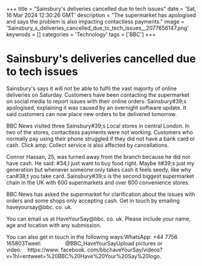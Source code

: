+++
title = "Sainsbury's deliveries cancelled due to tech issues"
date = 'Sat, 16 Mar 2024 12:30:26 GMT'
description = "The supermarket has apologised and says the problem is also impacting contactless payments."
image = 'Sainsbury_s_deliveries_cancelled_due_to_tech_issues__2077656147.png'
keywrods =  []
categories = 'Technology'
tags = ['BBC']
+++

# Sainsbury's deliveries cancelled due to tech issues

Sainsbury's says it will not be able to fulfil the vast majority of online deliveries on Saturday.
Customers have been contacting the supermarket on social media to report issues with their online orders.
Sainsbury<bb>#39;s apologised, explaining it was caused by an overnight software update.
It said customers can now place new orders to be delivered tomorrow.

BBC News visited three Sainsbury<bb>#39;s Local stores in central London.
In two of the stores, contactless payments were not working.
Customers who normally pay using their phone struggled if they did not have a bank card or cash.
Click <bb>amp; Collect service is also affected by cancellations.

Connor Hassan, 25, was turned away from the branch because he did not have cash.
He said: <bb>#34;I just want to buy food right.
Maybe it<bb>#39;s just my generation but whenever someone only takes cash it feels seedy, like why can<bb>#38;t you take card.
Sainsbury<bb>#39;s is the second biggest supermarket chain in the UK with 600 supermarkets and over 800 convenience stores.

BBC News has asked the supermarket for clarification about the issues with orders and some shops only accepting cash.
Get in touch by emailing haveyoursay@bbc.
co.
uk.

You can email us at HaveYourSay@bbc.
co.
uk.
Please include your name, age and location with any submission.

You can also get in touch in the following ways:WhatsApp: +44 7756 165803Tweet:                 @BBC_HaveYourSayUpload pictures or video:    https://www.
facebook.
com/bbchaveYourSay/videos?
v=1<bb>hl=en<bb>tweet=%20BBC%20Have%20Your%20Say%20logo.



